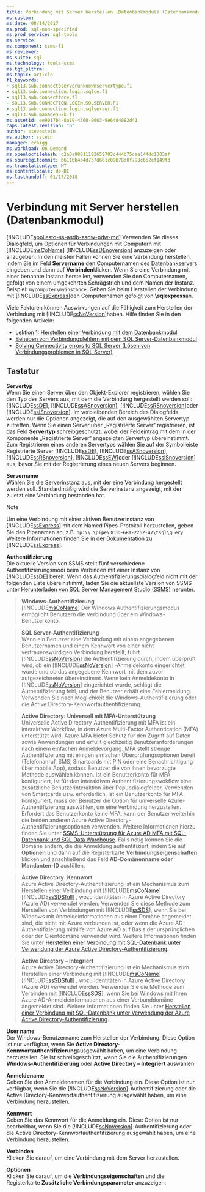 ```yaml
---
title: Verbindung mit Server herstellen (Datenbankmodul) (Datenbankmodul) | Microsoft-Dokumentation
ms.custom: 
ms.date: 08/14/2017
ms.prod: sql-non-specified
ms.prod_service: sql-tools
ms.service: 
ms.component: ssms-f1
ms.reviewer: 
ms.suite: sql
ms.technology: tools-ssms
ms.tgt_pltfrm: 
ms.topic: article
f1_keywords:
- sql13.swb.connectoserverunknownservertype.f1
- sql13.swb.connection.login.sqlce.f1
- sql13.swb.connecttoce.f1
- SQL13.SWB.CONNECTION.LOGIN.SQLSERVER.F1
- sql13.swb.connection.login.sqlserver.f1
- sql13.swb.manageSS2k.f1
ms.assetid: ee9017b4-8a19-4360-9003-9e6484082d41
caps.latest.revision: "6"
author: stevestein
ms.author: sstein
manager: craigg
ms.workload: On Demand
ms.openlocfilehash: c2a0a98011192659703c444b75cae144dc1303af
ms.sourcegitcommit: b6116b434d737d661c09b78d0f798c652cf149f3
ms.translationtype: HT
ms.contentlocale: de-DE
ms.lasthandoff: 01/17/2018
---
```

# <a name="connect-to-server-database-engine"></a>Verbindung mit Server herstellen (Datenbankmodul)
[!INCLUDE[appliesto-ss-asdb-asdw-pdw-md](../../includes/appliesto-ss-asdb-asdw-pdw-md.md)] Verwenden Sie dieses Dialogfeld, um Optionen für Verbindungen mit Computern mit [!INCLUDE[msCoName](../../includes/msconame_md.md)] [!INCLUDE[ssDEnoversion](../../includes/ssdenoversion_md.md)] anzuzeigen oder anzugeben. In den meisten Fällen können Sie eine Verbindung herstellen, indem Sie im Feld **Servername** den Computernamen des Datenbankservers eingeben und dann auf **Verbinden**klicken. Wenn Sie eine Verbindung mit einer benannte Instanz herstellen, verwenden Sie den Computernamen, gefolgt von einem umgekehrten Schrägstrich und dem Namen der Instanz. Beispiel: `mycomputer\myinstance`. Geben Sie beim Herstellen der Verbindung mit [!INCLUDE[ssExpress](../../includes/ssexpress_md.md)]den Computernamen gefolgt von **\sqlexpress**an.  
  
Viele Faktoren können Auswirkungen auf die Fähigkeit zum Herstellen der Verbindung mit [!INCLUDE[ssNoVersion](../../includes/ssnoversion_md.md)]haben. Hilfe finden Sie in den folgenden Artikeln:  
- [Lektion 1: Herstellen einer Verbindung mit dem Datenbankmodul](../../relational-databases/lesson-1-connecting-to-the-database-engine.md)  
- [Beheben von Verbindungsfehlern mit dem SQL Server-Datenbankmodul](../../database-engine/configure-windows/troubleshoot-connecting-to-the-sql-server-database-engine.md)  
- [Solving Connectivity errors to SQL Server (Lösen von Verbindungsproblemen in SQL Server)](https://support.microsoft.com/help/4009936/solving-connectivity-errors-to-sql-server)   
  
## <a name="options"></a>Tastatur  
**Servertyp**  
Wenn Sie einen Server über den Objekt-Explorer registrieren, wählen Sie den Typ des Servers aus, mit dem die Verbindung hergestellt werden soll: [!INCLUDE[ssDE](../../includes/ssde_md.md)], [!INCLUDE[ssASnoversion](../../includes/ssasnoversion_md.md)], [!INCLUDE[ssRSnoversion](../../includes/ssrsnoversion_md.md)]oder [!INCLUDE[ssISnoversion](../../includes/ssisnoversion_md.md)]. Im verbleibenden Bereich des Dialogfelds werden nur die Optionen angezeigt, die auf den ausgewählten Servertyp zutreffen. Wenn Sie einen Server über „Registrierte Server“ registrieren, ist das Feld **Servertyp** schreibgeschützt, wobei der Feldeintrag mit dem in der Komponente „Registrierte Server“ angezeigten Servertyp übereinstimmt. Zum Registrieren eines anderen Servertyps wählen Sie auf der Symbolleiste Registrierte Server [!INCLUDE[ssDE](../../includes/ssde_md.md)], [!INCLUDE[ssASnoversion](../../includes/ssasnoversion_md.md)], [!INCLUDE[ssRSnoversion](../../includes/ssrsnoversion_md.md)], [!INCLUDE[ssEW](../../includes/ssew_md.md)]oder [!INCLUDE[ssISnoversion](../../includes/ssisnoversion_md.md)] aus, bevor Sie mit der Registrierung eines neuen Servers beginnen.  
  
**Servername**  
Wählen Sie die Serverinstanz aus, mit der eine Verbindung hergestellt werden soll. Standardmäßig wird die Serverinstanz angezeigt, mit der zuletzt eine Verbindung bestanden hat.  
  
> [!NOTE]  
> Um eine Verbindung mit einer aktiven Benutzerinstanz von [!INCLUDE[ssExpress](../../includes/ssexpress_md.md)] mit dem Named Pipes-Protokoll herzustellen, geben Sie den Pipenamen an, z.B. `np:\\.\pipe\3C3DF6B1-2262-47\tsql\query`. Weitere Informationen finden Sie in der Dokumentation zu [!INCLUDE[ssExpress](../../includes/ssexpress_md.md)].  
  
**Authentifizierung**  
Die aktuelle Version von SSMS stellt fünf verschiedene Authentifizierungsmodi beim Verbinden mit einer Instanz von [!INCLUDE[ssDE](../../includes/ssde_md.md)] bereit. Wenn das Authentifizierungsdialogfeld nicht mit der folgenden Liste übereinstimmt, laden Sie die aktuellste Version von SSMS unter [Herunterladen von SQL Server Management Studio (SSMS)](../download-sql-server-management-studio-ssms.md) herunter.  

  
  > **Windows-Authentifizierung**  
[!INCLUDE[msCoName](../../includes/msconame_md.md)] Der Windows Authentifizierungsmodus ermöglicht Benutzern die Verbindung über ein Windows-Benutzerkonto.  
  
  > **SQL Server-Authentifizierung**  
  > Wenn ein Benutzer eine Verbindung mit einem angegebenen Benutzernamen und einem Kennwort von einer nicht vertrauenswürdigen Verbindung herstellt, führt [!INCLUDE[ssNoVersion](../../includes/ssnoversion_md.md)] die Authentifizierung durch, indem überprüft wird, ob ein [!INCLUDE[ssNoVersion](../../includes/ssnoversion_md.md)] -Anmeldekonto eingerichtet wurde und ob das angegebene Kennwort mit dem zuvor aufgezeichneten übereinstimmt. Wenn kein Anmeldekonto in [!INCLUDE[ssNoVersion](../../includes/ssnoversion_md.md)] eingerichtet wurde, schlägt die Authentifizierung fehl, und der Benutzer erhält eine Fehlermeldung. Verwenden Sie nach Möglichkeit die Windows-Authentifizierung oder die Active Directory-Kennwortauthentifizierung.  

  > **Active Directory: Universell mit MFA-Unterstützung**  
Universelle Active Directory-Authentifizierung mit MFA ist ein interaktiver Workflow, in dem Azure Multi-Factor Authentication (MFA) unterstützt wird. Azure MFA bietet Schutz für den Zugriff auf Daten sowie Anwendungen und erfüllt gleichzeitig Benutzeranforderungen nach einem einfachen Anmeldevorgang. MFA stellt strenge Authentifizierung mit einigen einfachen Überprüfungsoptionen bereit (Telefonanruf, SMS, Smartcards mit PIN oder eine Benachrichtigung über mobile App), sodass Benutzer die von ihnen bevorzugte Methode auswählen können. Ist ein Benutzerkonto für MFA konfiguriert, ist für den interaktiven Authentifizierungswokflow eine zusätzliche Benutzerinteraktion über Popupdialogfelder, Verwenden von Smartcards usw. erforderlich. Ist ein Benutzerkonto für MFA konfiguriert, muss der Benutzer die Option für universelle Azure-Authentifizierung auswählen, um eine Verbindung herzustellen. Erfordert das Benutzerkonto keine MFA, kann der Benutzer weiterhin die beiden anderen Azure Active Directory-Authentifizierungsoptionen verwenden. Weitere Informationen hierzu finden Sie unter [SSMS-Unterstützung für Azure AD MFA mit SQL-Datenbank und SQL Data Warehouse](https://azure.microsoft.com/documentation/articles/sql-database-ssms-mfa-authentication/). Falls nötig können Sie die Domäne ändern, die die Anmeldung authentifiziert, indem Sie auf **Optionen** und dann auf die Registerkarte **Verbindungseigenschaften** klicken und anschließend das Feld **AD-Domänenname oder Mandanten-ID** ausfüllen.  

  > **Active Directory: Kennwort**  
Azure Active Directory-Authentifizierung ist ein Mechanismus zum Herstellen einer Verbindung mit [!INCLUDE[msCoName](../../includes/msconame_md.md)][!INCLUDE[ssSDSfull](../../includes/sssdsfull_md.md)] , wozu Identitäten in Azure Active Directory (Azure AD) verwendet werden.  Verwenden Sie diese Methode zum Herstellen von Verbindungen mit [!INCLUDE[ssSDS](../../includes/sssds_md.md)], wenn Sie bei Windows mit Anmeldeinformationen aus einer Domäne angemeldet sind, die nicht mit Azure verbunden ist, oder wenn die Azure AD-Authentifizierung mithilfe von Azure AD auf Basis der ursprünglichen oder der Clientdomäne verwendet wird. Weitere Informationen finden Sie unter [Herstellen einer Verbindung mit SQL-Datenbank unter Verwendung der Azure Active Directory-Authentifizierung](https://azure.microsoft.com/documentation/articles/sql-database-aad-authentication/).  
  
  > **Active Directory – Integriert**  
Azure Active Directory-Authentifizierung ist ein Mechanismus zum Herstellen einer Verbindung mit [!INCLUDE[msCoName](../../includes/msconame_md.md)][!INCLUDE[ssSDSfull](../../includes/sssdsfull_md.md)] , wozu Identitäten in Azure Active Directory (Azure AD) verwendet werden. Verwenden Sie die Methode zum Verbinden mit [!INCLUDE[ssSDS](../../includes/sssds_md.md)], wenn Sie bei Windows mit Ihren Azure AD-Anmeldeinformationen aus einer Verbunddomäne angemeldet sind. Weitere Informationen finden Sie unter [Herstellen einer Verbindung mit SQL-Datenbank unter Verwendung der Azure Active Directory-Authentifizierung](https://azure.microsoft.com/documentation/articles/sql-database-aad-authentication/).  
  
**User name**  
Der Windows-Benutzername zum Herstellen der Verbindung. Diese Option ist nur verfügbar, wenn Sie **Active Directory-Kennwortauthentifizierung**ausgewählt haben, um eine Verbindung herzustellen. Sie ist schreibgeschützt, wenn Sie die Authentifizierungen **Windows-Authentifizierung** oder **Active Directory – Integriert** auswählen.  
  
**Anmeldename**  
Geben Sie den Anmeldenamen für die Verbindung ein. Diese Option ist nur verfügbar, wenn Sie die [!INCLUDE[ssNoVersion](../../includes/ssnoversion_md.md)]-Authentifizierung oder die Active Directory-Kennwortauthentifizierung ausgewählt haben, um eine Verbindung herzustellen.  
  
**Kennwort**  
Geben Sie das Kennwort für die Anmeldung ein. Diese Option ist nur bearbeitbar, wenn Sie die [!INCLUDE[ssNoVersion](../../includes/ssnoversion_md.md)]-Authentifizierung oder die Active Directory-Kennwortauthentifizierung ausgewählt haben, um eine Verbindung herzustellen.  
  
**Verbinden**  
Klicken Sie darauf, um eine Verbindung mit dem Server herzustellen.  
  
**Optionen**  
Klicken Sie darauf, um die **Verbindungseigenschaften** und die Registerkarte **Zusätzliche Verbindungsparameter** anzuzeigen.  
  
